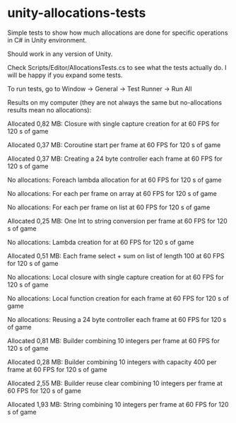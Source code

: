 # unity-allocations-tests
Simple tests to show how much allocations are done for specific operations in C# in Unity environment.

Should work in any version of Unity.

Check Scripts/Editor/AllocationsTests.cs to see what the tests actually do. I will be happy if you expand some tests.

To run tests, go to Window -> General -> Test Runner -> Run All


Results on my computer (they are not always the same but no-allocations results mean no allocations):

Allocated 0,82 MB: Closure with single capture creation for at 60 FPS for 120 s of game

Allocated 0,37 MB: Coroutine start per frame at 60 FPS for 120 s of game

Allocated 0,37 MB: Creating a 24 byte controller each frame at 60 FPS for 120 s of game

No allocations: Foreach lambda allocation for at 60 FPS for 120 s of game

No allocations: For each per frame on array at 60 FPS for 120 s of game

No allocations: For each per frame on list at 60 FPS for 120 s of game

Allocated 0,25 MB: One Int to string conversion per frame at 60 FPS for 120 s of game

No allocations: Lambda creation for at 60 FPS for 120 s of game

Allocated 0,51 MB: Each frame select + sum on list of length 100 at 60 FPS for 120 s of game

No allocations: Local closure with single capture creation for at 60 FPS for 120 s of game

No allocations: Local function creation for each frame at 60 FPS for 120 s of game

No allocations: Reusing a 24 byte controller each frame at 60 FPS for 120 s of game

Allocated 0,81 MB: Builder combining 10 integers per frame at 60 FPS for 120 s of game

Allocated 0,28 MB: Builder combining 10 integers with capacity 400 per frame at 60 FPS for 120 s of game

Allocated 2,55 MB: Builder reuse clear combining 10 integers per frame at 60 FPS for 120 s of game

Allocated 1,93 MB: String combining 10 integers per frame at 60 FPS for 120 s of game